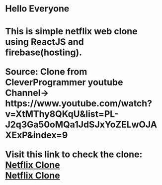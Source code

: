 <h1>Hello Everyone<h1/> 
<p>This is simple netflix web clone using ReactJS and firebase(hosting).<p/>
<p>Source: Clone from CleverProgrammer youtube Channel-> https://www.youtube.com/watch?v=XtMThy8QKqU&list=PL-J2q3Ga50oMQa1JdSJxYoZELwOJAXExP&index=9 <p/>
<p>Visit this link to check the clone: <a href="https://netflix-clone-849c8.firebaseapp.com/">Netflix Clone<a/> <br > <a href="https://netflix-clone-849c8.web.app/">Netflix Clone<a/><p/>
